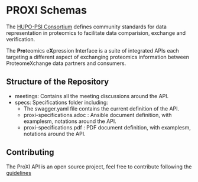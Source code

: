 # PROXI Schemas

The [HUPO-PSI Consortium](http://www.psidev.info/) defines community standards for data representation in
proteomics to facilitate data comparision, exchange and verification.

The **Pro**teomics e**X**pression **I**nterface is a suite of integrated APIs each targeting a different aspect
of exchanging proteomics information between ProteomeXchange data partners and consumers.

## Structure of the Repository

- meetings: Contains all the meeting discussions around the API.
- specs: Specifications folder including:
   - The swagger.yaml file contains the current definition of the API.
   - proxi-specifications.adoc : Ansible document definition, with examplesm, notations around the API.
   - proxi-specifications.pdf : PDF document definition, with examplesm, notations around the API.

## Contributing

The ProXI API is an open source project, feel free to contribute following the [guidelines](CONTRIBUTING.rst)